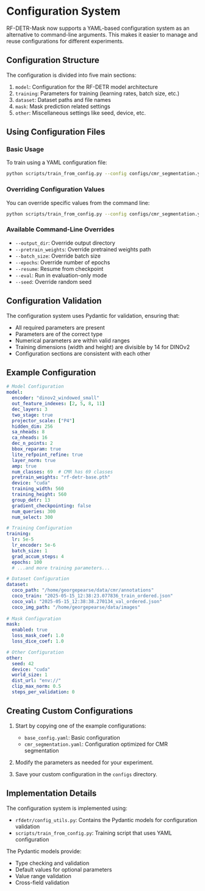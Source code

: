 # Configuration System

RF-DETR-Mask now supports a YAML-based configuration system as an alternative to command-line arguments.
This makes it easier to manage and reuse configurations for different experiments.

## Configuration Structure

The configuration is divided into five main sections:

1. `model`: Configuration for the RF-DETR model architecture
2. `training`: Parameters for training (learning rates, batch size, etc.)
3. `dataset`: Dataset paths and file names
4. `mask`: Mask prediction related settings
5. `other`: Miscellaneous settings like seed, device, etc.

## Using Configuration Files

### Basic Usage

To train using a YAML configuration file:

```bash
python scripts/train_from_config.py --config configs/cmr_segmentation.yaml
```

### Overriding Configuration Values

You can override specific values from the command line:

```bash
python scripts/train_from_config.py --config configs/cmr_segmentation.yaml --batch_size 2 --epochs 50
```

### Available Command-Line Overrides

- `--output_dir`: Override output directory
- `--pretrain_weights`: Override pretrained weights path
- `--batch_size`: Override batch size
- `--epochs`: Override number of epochs
- `--resume`: Resume from checkpoint
- `--eval`: Run in evaluation-only mode
- `--seed`: Override random seed

## Configuration Validation

The configuration system uses Pydantic for validation, ensuring that:

- All required parameters are present
- Parameters are of the correct type
- Numerical parameters are within valid ranges
- Training dimensions (width and height) are divisible by 14 for DINOv2
- Configuration sections are consistent with each other

## Example Configuration

```yaml
# Model Configuration
model:
  encoder: "dinov2_windowed_small"
  out_feature_indexes: [2, 5, 8, 11]
  dec_layers: 3
  two_stage: true
  projector_scale: ["P4"]
  hidden_dim: 256
  sa_nheads: 8
  ca_nheads: 16
  dec_n_points: 2
  bbox_reparam: true
  lite_refpoint_refine: true
  layer_norm: true
  amp: true
  num_classes: 69  # CMR has 69 classes
  pretrain_weights: "rf-detr-base.pth"
  device: "cuda"
  training_width: 560
  training_height: 560
  group_detr: 13
  gradient_checkpointing: false
  num_queries: 300
  num_select: 300

# Training Configuration
training:
  lr: 5e-5
  lr_encoder: 5e-6
  batch_size: 1
  grad_accum_steps: 4
  epochs: 100
  # ...and more training parameters...

# Dataset Configuration
dataset:
  coco_path: "/home/georgepearse/data/cmr/annotations"
  coco_train: "2025-05-15_12:38:23.077836_train_ordered.json"
  coco_val: "2025-05-15_12:38:38.270134_val_ordered.json"
  coco_img_path: "/home/georgepearse/data/images"
  
# Mask Configuration
mask:
  enabled: true
  loss_mask_coef: 1.0
  loss_dice_coef: 1.0

# Other Configuration
other:
  seed: 42
  device: "cuda"
  world_size: 1
  dist_url: "env://"
  clip_max_norm: 0.5
  steps_per_validation: 0
```

## Creating Custom Configurations

1. Start by copying one of the example configurations:
   - `base_config.yaml`: Basic configuration
   - `cmr_segmentation.yaml`: Configuration optimized for CMR segmentation

2. Modify the parameters as needed for your experiment.

3. Save your custom configuration in the `configs` directory.

## Implementation Details

The configuration system is implemented using:
- `rfdetr/config_utils.py`: Contains the Pydantic models for configuration validation
- `scripts/train_from_config.py`: Training script that uses YAML configuration

The Pydantic models provide:
- Type checking and validation
- Default values for optional parameters
- Value range validation
- Cross-field validation